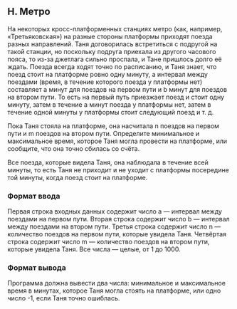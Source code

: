 ## H. Метро

На некоторых кросс-платформенных станциях метро (как, например, «Третьяковская») на разные стороны платформы приходят
поезда разных направлений. Таня договорилась встретиться с подругой на такой станции, но поскольку подруга приехала из
другого часового пояса, то из-за джетлага сильно проспала, и Тане пришлось долго её ждать. Поезда всегда ходят точно по
расписанию, и Таня знает, что поезд стоит на платформе ровно одну минуту, а интервал между поездами (время, в течение
которого поезда у платформы нет) составляет a минут для поездов на первом пути и b минут для поездов на втором пути. То
есть на первый путь приезжает поезд и стоит одну минуту, затем в течение a минут поезда у платформы нет, затем в течение
одной минуты у платформы стоит следующий поезд и т. д.

Пока Таня стояла на платформе, она насчитала n поездов на первом пути и m поездов на втором пути. Определите минимальное
и максимальное время, которое Таня могла провести на платформе, или сообщите, что она точно сбилась со счёта.

Все поезда, которые видела Таня, она наблюдала в течение всей минуты, то есть Таня не приходит и не уходит с платформы
посередине той минуты, когда поезд стоит на платформе.

### Формат ввода

Первая строка входных данных содержит число a — интервал между поездами на первом пути. Вторая строка содержит число b —
интервал между поездами на втором пути. Третья строка содержит число n — количество поездов на первом пути, которые
увидела Таня. Четвёртая строка содержит число m — количество поездов на втором пути, которые увидела Таня. Все числа —
целые, от 1 до 1000.

### Формат вывода

Программа должна вывести два числа: минимальное и максимальное время в минутах, которое Таня могла стоять на платформе,
или одно число -1, если Таня точно ошиблась.

